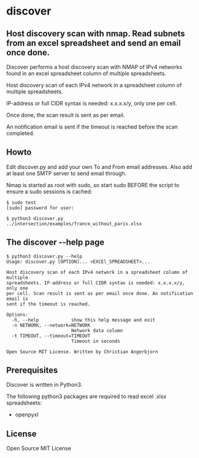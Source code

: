 # discover

## Host discovery scan with nmap. Read subnets from an excel spreadsheet and send an email once done.

Discover performs a host discovery scan with NMAP of IPv4 networks found in an excel spreadsheet column of multiple spreadsheets. 

Host discovery scan of each IPv4 network in a spreadsheet column of multiple spreadsheets.

IP-address or full CIDR syntax is needed: x.x.x.x/y, only one per cell. 

Once done, the scan result is sent as per email. 

An notification email is sent if the timeout is reached before the scan completed. 

## Howto

Edit discover.py and add your own To and From email addresses. Also add at least one SMTP server to send email through.

Nmap is started as root with sudo, so start sudo BEFORE the script to ensure a sudo sessions is cached:
```
$ sudo test
[sudo] password for user: 

$ python3 discover.py ../intersection/examples/france_without_paris.xlsx 
```


## The discover --help page

```
$ python3 discover.py --help
Usage: discover.py [OPTION]... <EXCEl_SPREADSHEET>...

Host discovery scan of each IPv4 network in a spreadsheet column of multiple
spreadsheets. IP-address or full CIDR syntax is needed: x.x.x.x/y, only one
per cell. Scan result is sent as per email once done. An notification email is
sent if the timeout is reached.

Options:
  -h, --help            show this help message and exit
  -n NETWORK, --network=NETWORK
                        Network data column
  -t TIMEOUT, --timeout=TIMEOUT
                        Timeout in seconds

Open Source MIT License. Written by Christian Angerbjorn
```

## Prerequisites

Discover is written in Python3. 

The following python3 packages are required to read excel .xlsx spreadsheets:
- openpyxl

## License
Open Source MIT License
